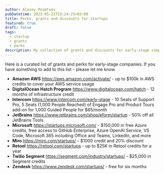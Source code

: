 ```yaml
---
author: Alexey Poimtsev
pubDatetime: 2023-05-22T23:24:25+03:00
title: Perks, grants and discounts for startups
featured: true
draft: false
tags:
  - startup
  - grants
  - perks
description: My collection of grants and discounts for early-stage companies
---
```


Here is a curated list of grants and perks for early-stage companies. If you have something to add to this list - please let me know.

- **Amazon AWS** https://aws.amazon.com/activate/ - up to $100k in AWS credits to cover your AWS service usage
- **DigitalOcean Hatch Program** https://www.digitalocean.com/hatch - 12 months of infrastructure credit
- **Intercom** https://www.intercom.com/early-stage - 10 Seats of Support Pro, 5 Seats (1,000 People Reached) of Engage Pro and Product Tours add-on for 1,000 Guided People for $65/month
- **JetBrains** https://www.jetbrains.com/shop/eform/startup - 50% off all JetBrains Tools
- **Microsoft** https://startups.microsoft.com/ - $150,000 in free Azure credits, free access to GitHub Enterprise, Azure OpenAI Service, VS Code, Microsoft 365 including Office and Teams, LinkedIn, and more
- **Miro** https://miro.com/startups/ - $1000 credit and 20% discount
- **Retool** https://retool.com/startups - up to $25K in Retool credits for a year
- **Twilio Segment** https://segment.com/industry/startups/ - $25,000 in Segment credits
- **Zendesk** https://www.zendesk.com/startups/ - free for six months
